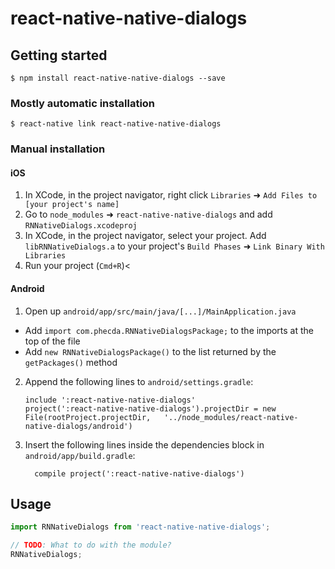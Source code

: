 # react-native-native-dialogs

## Getting started

`$ npm install react-native-native-dialogs --save`

### Mostly automatic installation

`$ react-native link react-native-native-dialogs`

### Manual installation


#### iOS

1. In XCode, in the project navigator, right click `Libraries` ➜ `Add Files to [your project's name]`
2. Go to `node_modules` ➜ `react-native-native-dialogs` and add `RNNativeDialogs.xcodeproj`
3. In XCode, in the project navigator, select your project. Add `libRNNativeDialogs.a` to your project's `Build Phases` ➜ `Link Binary With Libraries`
4. Run your project (`Cmd+R`)<

#### Android

1. Open up `android/app/src/main/java/[...]/MainApplication.java`
  - Add `import com.phecda.RNNativeDialogsPackage;` to the imports at the top of the file
  - Add `new RNNativeDialogsPackage()` to the list returned by the `getPackages()` method
2. Append the following lines to `android/settings.gradle`:
  	```
  	include ':react-native-native-dialogs'
  	project(':react-native-native-dialogs').projectDir = new File(rootProject.projectDir, 	'../node_modules/react-native-native-dialogs/android')
  	```
3. Insert the following lines inside the dependencies block in `android/app/build.gradle`:
  	```
      compile project(':react-native-native-dialogs')
  	```


## Usage
```javascript
import RNNativeDialogs from 'react-native-native-dialogs';

// TODO: What to do with the module?
RNNativeDialogs;
```
  